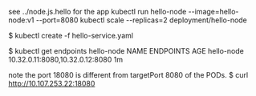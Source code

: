 see ../node.js.hello for the app
kubectl run hello-node --image=hello-node:v1 --port=8080
kubectl scale --replicas=2 deployment/hello-node

$ kubectl create -f hello-service.yaml

$ kubectl get endpoints hello-node
NAME         ENDPOINTS                         AGE
hello-node   10.32.0.11:8080,10.32.0.12:8080   1m

note the port 18080 is different from targetPort 8080 of the PODs.
$ curl http://10.107.253.22:18080
